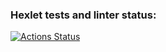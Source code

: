 ### Hexlet tests and linter status:
[![Actions Status](https://github.com/Ilia-Ivankov/python-project-49/actions/workflows/hexlet-check.yml/badge.svg)](https://github.com/Ilia-Ivankov/python-project-49/actions)